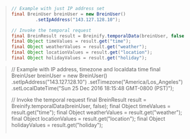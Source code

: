 > ```java
> // Example with just IP address set
> final BreinUser breinUser = new BreinUser()
>          .setIpAddress("143.127.128.10");
> 
> // Invoke the temporal request 
> final BreinResult result = Breinify.temporalData(breinUser, false);
> final Object timeValues = result.get("time");
> final Object weatherValues = result.get("weather");
> final Object locationValues = result.get("location");
> final Object holidayValues = result.get("holiday");

> // Example with IP address, timezone and localdata time
> final BreinUser breinUser = new BreinUser()
>          .setIpAddress("143.127.128.10")
>          .setTimezone("America/Los_Angeles")
>          .setLocalDateTime("Sun 25 Dec 2016 18:15:48 GMT-0800 (PST)");
>
> // Invoke the temporal request
> final BreinResult result = Breinify.temporalData(breinUser, false);
> final Object timeValues = result.get("time");
> final Object weatherValues = result.get("weather");
> final Object locationValues = result.get("location");
> final Object holidayValues = result.get("holiday");
> ```
